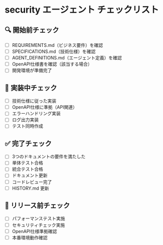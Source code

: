 # security エージェント チェックリスト

## 🔍 開始前チェック
- [ ] REQUIREMENTS.md（ビジネス要件）を確認
- [ ] SPECIFICATIONS.md（技術仕様）を確認
- [ ] AGENT_DEFINITIONS.md（エージェント定義）を確認
- [ ] OpenAPI仕様書を確認（該当する場合）
- [ ] 開発環境が準備完了

## 🔨 実装中チェック
- [ ] 技術仕様に従った実装
- [ ] OpenAPI仕様に準拠（API関連）
- [ ] エラーハンドリング実装
- [ ] ログ出力実装
- [ ] テスト同時作成

## ✅ 完了チェック
- [ ] 3つのドキュメントの要件を満たした
- [ ] 単体テスト合格
- [ ] 統合テスト合格
- [ ] ドキュメント更新
- [ ] コードレビュー完了
- [ ] HISTORY.md 更新

## 📝 リリース前チェック
- [ ] パフォーマンステスト実施
- [ ] セキュリティチェック実施
- [ ] OpenAPI仕様準拠確認
- [ ] 本番環境動作確認
